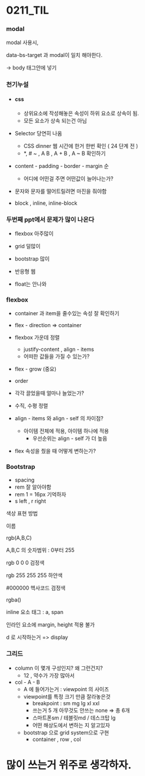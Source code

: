 # 0211_TIL

### modal

modal 사용시,

data-bs-target 과 modal이 일치 해야한다.

-> body 태그안에 넣기



### 천기누설

- #### css

  - 상위요소에 작성해놓은 속성이 하위 요소로 상속이 됨.
  - 모든 요소가 상속 되는건 아님

- Selector 당연히 나옴

  - CSS dinner 웹 시간에 한거 한번 확인 ( 24 단계 전 )
  - *, # ~ , A  B , A + B , A ~ B 확인하기

- content - padding - border - margin 순

  - 어디에 어떤걸 주면 어떤값이 늘어나는가?

- 문자와 문자를 떨어트릴려면 마진을 줘야함

- block , inline, inline-block



### 두번째 ppt에서 문제가 많이 나온다

- flexbox 아주많이
- grid 덜많이
- bootstrap 많이
- 반응형 웹

- float는 안나와

### flexbox

- container 과 item을 줄수있는 속성 잘 확인하기
- flex - direction => container
- flexbox 가운데 정렬
  - justify-content , align - items
  - 어떠한 값들을 가질 수 있는가?
- flex - grow (중요)
- order

- 각각 끌었을때 얼마나 늘었는가?
- 수직, 수평 정렬
- align - items 와 align - self 의 차이점?
  - 아이템 전체에 적용, 아이템 하나에 적용
    - 우선순위는 align - self 가 더 높음
- flex 속성을 줬을 때 어떻게 변하는가?



### Bootstrap

- spacing
- rem 잘 알아야함
- rem 1 = 16px 기억하자
- s left , r right

색상 표현 방법

이름

rgb(A,B,C)

A,B,C 의 숫자범위 : 0부터 255

rgb 0 0 0 검정색

rgb 255 255 255 하얀색

#000000 헥사코드 검정색

rgba()



inline 요소 태그 : a, span 

인라인 요소에 margin, height 적용 불가



d 로 시작하는거 => display



### 그리드 

- column 이 몇개 구성인지? 왜 그런건지?
  - 12 , 약수가 가장 많아서
- col - A - B
  - A 에 들어가는거 : viewpoint 의 사이즈
  - viewpoint를 특정 크기 만큼 잘라놓은것
    - breakpoint : sm mg lg xl xxl 
    - 쓰는거 5 개 아무것도 안쓰는 none => 총 6개
    - 스마트폰sm / 테블릿md / 데스크탑 lg
    - 어떤 해상도에서 변하는 지 알고있자
  - bootstrap 으로 grid system으로 구현
    - container , row , col

# 많이 쓰는거 위주로 생각하자.